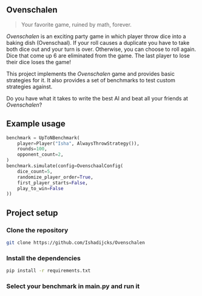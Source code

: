 ## Ovenschalen

> Your favorite game, ruined by math, forever.

_Ovenschalen_ is an exciting party game in which player throw dice into a baking dish (Ovenschaal).
If your roll causes a duplicate you have to take both dice out and your turn is over.
Otherwise, you can choose to roll again. Dice that come up 6 are eliminated from the game.
The last player to lose their dice loses the game!

This project implements the _Ovenschalen_ game and provides basic strategies for it.
It also provides a set of benchmarks to test custom strategies against.

Do you have what it takes to write the best AI and beat all your friends at _Ovenschalen_?

## Example usage
```py
benchmark = UpToNBenchmark(
    player=Player("Isha", AlwaysThrowStrategy()),
    rounds=100,
    opponent_count=2,
)
benchmark.simulate(config=OvenschaalConfig(
    dice_count=5,
    randomize_player_order=True,
    first_player_starts=False,
    play_to_win=False
))
```

## Project setup

### Clone the repository

```sh
git clone https://github.com/Ishadijcks/Ovenschalen
```

### Install the dependencies

```sh
pip install -r requirements.txt
```

### Select your benchmark in main.py and run it